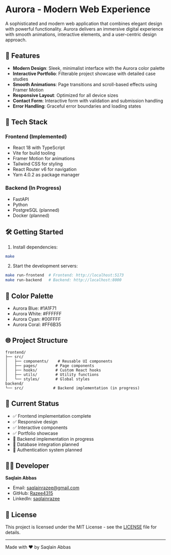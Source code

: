 # Aurora - Modern Web Experience


A sophisticated and modern web application that combines elegant design with powerful functionality. Aurora delivers an immersive digital experience with smooth animations, interactive elements, and a user-centric design approach.

## 🌟 Features

- **Modern Design**: Sleek, minimalist interface with the Aurora color palette
- **Interactive Portfolio**: Filterable project showcase with detailed case studies
- **Smooth Animations**: Page transitions and scroll-based effects using Framer Motion
- **Responsive Layout**: Optimized for all device sizes
- **Contact Form**: Interactive form with validation and submission handling
- **Error Handling**: Graceful error boundaries and loading states

## 🚀 Tech Stack

### Frontend (Implemented)
- React 18 with TypeScript
- Vite for build tooling
- Framer Motion for animations
- Tailwind CSS for styling
- React Router v6 for navigation
- Yarn 4.0.2 as package manager

### Backend (In Progress)
- FastAPI
- Python
- PostgreSQL (planned)
- Docker (planned)

## 🛠️ Getting Started

1. Install dependencies:
```bash
make
```

2. Start the development servers:
```bash
make run-frontend  # Frontend: http://localhost:5173
make run-backend   # Backend: http://localhost:8000
```

## 🎨 Color Palette
- Aurora Blue: #1A1F71
- Aurora White: #FFFFFF
- Aurora Cyan: #00FFFF
- Aurora Coral: #FF6B35

## 🌐 Project Structure

```
frontend/
├── src/
│   ├── components/    # Reusable UI components
│   ├── pages/        # Page components
│   ├── hooks/        # Custom React hooks
│   ├── utils/        # Utility functions
│   └── styles/       # Global styles
backend/
└── src/             # Backend implementation (in progress)
```

## 🔄 Current Status
- ✅ Frontend implementation complete
- ✅ Responsive design
- ✅ Interactive components
- ✅ Portfolio showcase
- 🚧 Backend implementation in progress
- 🚧 Database integration planned
- 🚧 Authentication system planned

## 👨‍💻 Developer

**Saqlain Abbas**
- Email: saqlainrazee@gmail.com
- GitHub: [Razee4315](https://github.com/Razee4315)
- LinkedIn: [saqlainrazee](https://www.linkedin.com/in/saqlainrazee)

## 📝 License

This project is licensed under the MIT License - see the [LICENSE](LICENSE) file for details.

---
Made with ❤️ by Saqlain Abbas

